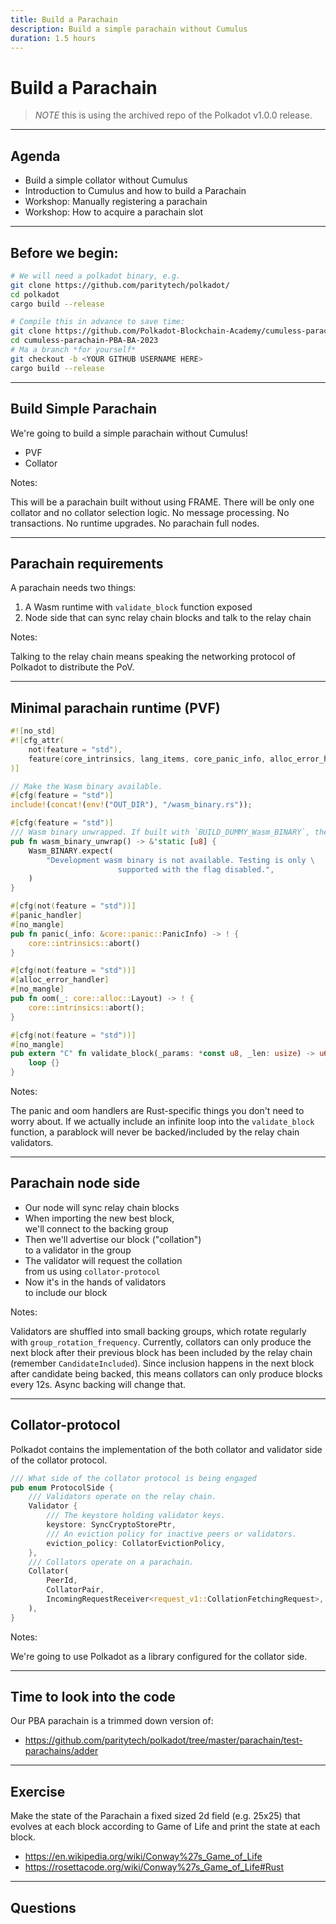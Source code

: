```yaml
---
title: Build a Parachain
description: Build a simple parachain without Cumulus
duration: 1.5 hours
---
```


# Build a Parachain

> _NOTE_ this is using the archived repo of the Polkadot v1.0.0 release.

<!-- FIXME update to https://github.com/paritytech-stg/polkadot-sdk/ next time -->

---

## Agenda

- Build a simple collator without Cumulus
- Introduction to Cumulus and how to build a Parachain
- Workshop: Manually registering a parachain
- Workshop: How to acquire a parachain slot

---

## Before we begin:

```sh
# We will need a polkadot binary, e.g.
git clone https://github.com/paritytech/polkadot/
cd polkadot
cargo build --release

# Compile this in advance to save time:
git clone https://github.com/Polkadot-Blockchain-Academy/cumuless-parachain-PBA-BA-2023
cd cumuless-parachain-PBA-BA-2023
# Ma a branch *for yourself*
git checkout -b <YOUR GITHUB USERNAME HERE>
cargo build --release
```

---

## Build Simple Parachain

We're going to build a simple parachain without Cumulus!

<pba-flex center>

- PVF
- Collator

<pba-flex>

Notes:

This will be a parachain built without using FRAME.
There will be only one collator and no collator selection logic.
No message processing.
No transactions.
No runtime upgrades.
No parachain full nodes.

---

## Parachain requirements

A parachain needs two things:

<pba-flex center>

1. A Wasm runtime with `validate_block` function exposed
1. Node side that can sync relay chain blocks and talk to the relay chain

<pba-flex>

Notes:

Talking to the relay chain means speaking the networking protocol of Polkadot to distribute the PoV.

---

## Minimal parachain runtime (PVF)

```rust
#![no_std]
#![cfg_attr(
	not(feature = "std"),
	feature(core_intrinsics, lang_items, core_panic_info, alloc_error_handler)
)]

// Make the Wasm binary available.
#[cfg(feature = "std")]
include!(concat!(env!("OUT_DIR"), "/wasm_binary.rs"));

#[cfg(feature = "std")]
/// Wasm binary unwrapped. If built with `BUILD_DUMMY_Wasm_BINARY`, the function panics.
pub fn wasm_binary_unwrap() -> &'static [u8] {
	Wasm_BINARY.expect(
		"Development wasm binary is not available. Testing is only \
						supported with the flag disabled.",
	)
}

#[cfg(not(feature = "std"))]
#[panic_handler]
#[no_mangle]
pub fn panic(_info: &core::panic::PanicInfo) -> ! {
	core::intrinsics::abort()
}

#[cfg(not(feature = "std"))]
#[alloc_error_handler]
#[no_mangle]
pub fn oom(_: core::alloc::Layout) -> ! {
	core::intrinsics::abort();
}

#[cfg(not(feature = "std"))]
#[no_mangle]
pub extern "C" fn validate_block(_params: *const u8, _len: usize) -> u64 {
	loop {}
}
```

Notes:

The panic and oom handlers are Rust-specific things you don't need to worry about.
If we actually include an infinite loop into the `validate_block` function, a parablock will never be backed/included by the relay chain validators.

---

## Parachain node side

<pba-flex center>

- Our node will sync relay chain blocks
- When importing the new best block,<br/>we'll connect to the backing group
- Then we'll advertise our block ("collation")<br/>to a validator in the group
- The validator will request the collation<br/>from us using `collator-protocol`
- Now it's in the hands of validators<br/>to include our block

<pba-flex>

Notes:

Validators are shuffled into small backing groups, which rotate
regularly with `group_rotation_frequency`.
Currently, collators can only produce the next block after their previous
block has been included by the relay chain (remember `CandidateIncluded`).
Since inclusion happens in the next block after candidate being backed,
this means collators can only produce blocks every 12s. Async backing
will change that.

---

## Collator-protocol

Polkadot contains the implementation of the both collator and validator
side of the collator protocol.

```rust
/// What side of the collator protocol is being engaged
pub enum ProtocolSide {
	/// Validators operate on the relay chain.
	Validator {
		/// The keystore holding validator keys.
		keystore: SyncCryptoStorePtr,
		/// An eviction policy for inactive peers or validators.
		eviction_policy: CollatorEvictionPolicy,
	},
	/// Collators operate on a parachain.
	Collator(
		PeerId,
		CollatorPair,
		IncomingRequestReceiver<request_v1::CollationFetchingRequest>,
	),
}
```

Notes:

We're going to use Polkadot as a library configured for the collator side.

---

## Time to look into the code

Our PBA parachain is a trimmed down version of:

- <https://github.com/paritytech/polkadot/tree/master/parachain/test-parachains/adder>

---

## Exercise

Make the state of the Parachain a fixed sized 2d field (e.g. 25x25) that evolves at each block according to Game of Life and print the state at each block.

- <https://en.wikipedia.org/wiki/Conway%27s_Game_of_Life>
- <https://rosettacode.org/wiki/Conway%27s_Game_of_Life#Rust>

---

<!-- .slide: data-background-color="#4A2439" -->

## Questions
